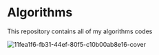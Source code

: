 # Algorithms
This repository contains all of my algorithms codes


![11fea1f6-fb31-44ef-80f5-c10b00ab8e16-cover](https://user-images.githubusercontent.com/108008599/214085944-e4f3ee18-ed32-420c-9eba-00eaf3641944.png)
